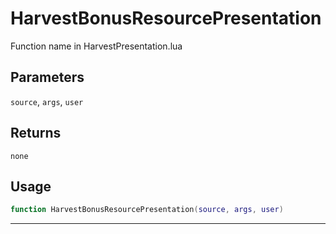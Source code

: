# HarvestBonusResourcePresentation
Function name in HarvestPresentation.lua
## Parameters
`source`, `args`, `user`
## Returns
`none`
## Usage
```lua
function HarvestBonusResourcePresentation(source, args, user)
```
---
